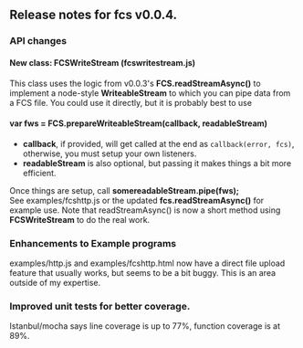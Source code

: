 Release notes for fcs v0.0.4.
-----------------------------

### API changes

#### New class: FCSWriteStream  (fcswritestream.js)

This class uses the logic from v0.0.3's **FCS.readStreamAsync()** to implement a node-style **WriteableStream** to which you can pipe data from a FCS file.
You could use it directly, but it is probably best to use

#### var fws = FCS.prepareWriteableStream(callback, readableStream)

+ **callback**, if provided, will get called at the end as `callback(error, fcs)`, otherwise, you must setup your own listeners.
+ **readableStream** is also optional, but passing it makes things a bit more efficient.

Once things are setup, call    **somereadableStream.pipe(fws);**  
See examples/fcshttp.js or the updated **fcs.readStreamAsync()** for example use.  Note that readStreamAsync() is now a short method using **FCSWriteStream** to do the real work.

### Enhancements to Example programs

examples/http.js and examples/fcshttp.html now have a direct file upload feature that usually works, but seems to be a bit buggy.  This is an area outside of my expertise.

### Improved unit tests for better coverage.

Istanbul/mocha says line coverage is up to 77%, function coverage is at 89%.